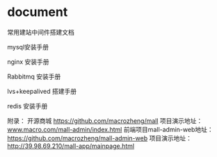 # document
常用建站中间件搭建文档

mysql安装手册

nginx 安装手册

Rabbitmq 安装手册

lvs+keepalived 搭建手册

redis 安装手册





附录：
开源商城      https://github.com/macrozheng/mall
项目演示地址： www.macro.com/mall-admin/index.html
前端项目mall-admin-web地址：https://github.com/macrozheng/mall-admin-web
项目演示地址：http://39.98.69.210/mall-app/mainpage.html